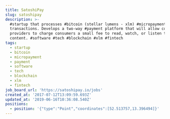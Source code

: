 ```yaml
---
title: SatoshiPay
slug: satoshipay
description: >-
  #startup that processes #bitcoin (stellar lumens - xlm) #micropayment
  transactions. Develops a two-way #payment platform that will allow content
  providers to charge consumers a small fee to read, watch, or listen to
  content. #software #tech #blockchain #xlm #fintech
tags:
  - startup
  - bitcoin
  - micropayment
  - payment
  - software
  - tech
  - blockchain
  - xlm
  - fintech
job_board_url: 'https://satoshipay.io/jobs'
created_at: '2017-07-12T13:09:59.693Z'
updated_at: '2019-06-16T10:36:08.540Z'
positions:
  - position: '{"type":"Point","coordinates":[52.513757,13.396494]}'
---
```


